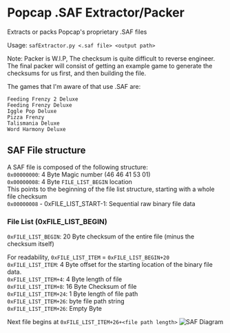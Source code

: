 # Popcap .SAF Extractor/Packer
Extracts or packs Popcap's proprietary .SAF files

Usage: `safExtractor.py <.saf file> <output path>`

Note: Packer is W.I.P, The checksum is quite difficult to reverse engineer. The final packer will consist of getting an example game to generate the checksums for us first, and then building the file.

The games that I'm aware of that use .SAF are:
```
Feeding Frenzy 2 Deluxe
Feeding Frenzy Deluxe
Iggle Pop Deluxe
Pizza Frenzy
Talismania Deluxe
Word Harmony Deluxe
```

## SAF File structure
A SAF file is composed of the following structure:  
`0x00000000`: 4 Byte Magic number (46 46 41 53 01)  
`0x00000008`: 4 Byte `FILE_LIST_BEGIN` location  
This points to the beginning of the file list structure, starting with a whole file checksum  
`0x00000008` - 0xFILE_LIST_START-1: Sequential raw binary file data 
### File List (0xFILE_LIST_BEGIN)
`0xFILE_LIST_BEGIN`: 20 Byte checksum of the entire file (minus the checksum itself) 

For readability, `0xFILE_LIST_ITEM` = `0xFILE_LIST_BEGIN+20`  
`0xFILE_LIST_ITEM`: 4 Byte offset for the starting location of the binary file data.  
`0xFILE_LIST_ITEM+4`: 4 Byte length of file  
`0xFILE_LIST_ITEM+8`: 16 Byte Checksum of file  
`0xFILE_LIST_ITEM+24`: 1 Byte length of file path  
`0xFILE_LIST_ITEM+26`: <file path length> byte file path string  
`0xFILE_LIST_ITEM+26`: Empty Byte

Next file begins at `0xFILE_LIST_ITEM+26+<file path length>`
![SAF Diagram](https://i.imgur.com/tg0hQSg.png)
